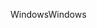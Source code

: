 <span data-ttu-id="6f821-101">Windows</span><span class="sxs-lookup"><span data-stu-id="6f821-101">Windows</span></span>